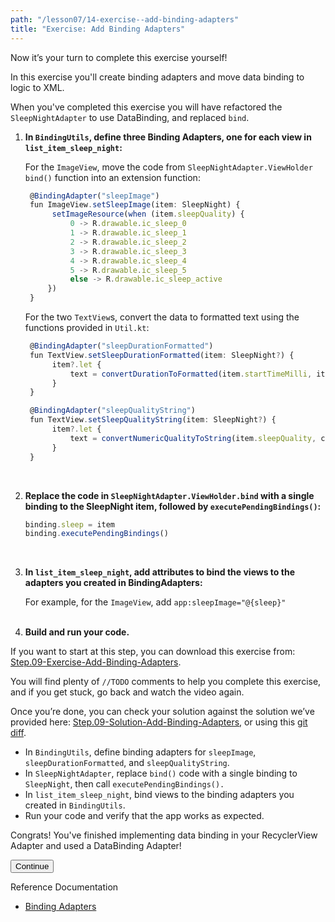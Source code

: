 ```yaml
---
path: "/lesson07/14-exercise--add-binding-adapters"
title: "Exercise: Add Binding Adapters"
---
```


<youtube id="ylxkPMxd_NE"></youtube>

<p>Now it’s your turn to complete this exercise yourself!</p>
<p>In this exercise you'll create binding adapters and move data binding to logic to XML.</p>
<p>When you've completed this exercise you will have refactored the <code>SleepNightAdapter</code> to use DataBinding, and replaced <code>bind</code>.</p>
<ol>
<li><p><strong>In <code>BindingUtils</code>, define three Binding Adapters, one for each view in <code>list_item_sleep_night</code>:</strong> </p>
<p>For the <code>ImageView</code>, move the code from <code>SleepNightAdapter.ViewHolder bind()</code> function into an extension function:</p>

```ts
 @BindingAdapter("sleepImage")
 fun ImageView.setSleepImage(item: SleepNight) {
      setImageResource(when (item.sleepQuality) {
          0 -> R.drawable.ic_sleep_0
          1 -> R.drawable.ic_sleep_1
          2 -> R.drawable.ic_sleep_2
          3 -> R.drawable.ic_sleep_3
          4 -> R.drawable.ic_sleep_4
          5 -> R.drawable.ic_sleep_5
          else -> R.drawable.ic_sleep_active
     })
 }
```

<p>For the two <code>TextView</code>s, convert the data to formatted text using the functions provided in <code>Util.kt</code>:</p>

```ts
 @BindingAdapter("sleepDurationFormatted")
 fun TextView.setSleepDurationFormatted(item: SleepNight?) {
      item?.let {
          text = convertDurationToFormatted(item.startTimeMilli, item.endTimeMilli,context.resources)
      }
 }

 @BindingAdapter("sleepQualityString")
 fun TextView.setSleepQualityString(item: SleepNight?) {
      item?.let {
          text = convertNumericQualityToString(item.sleepQuality, context.resources)
      }
 }
```

<p><br></p>
</li>
<li><p><strong>Replace the code in <code>SleepNightAdapter.ViewHolder.bind</code> with a single binding to the SleepNight item,  followed by <code>executePendingBindings()</code>:</strong></p>

```ts
binding.sleep = item
binding.executePendingBindings()
```

<p><br></p>
</li>
<li><p><strong>In <code>list_item_sleep_night</code>, add attributes to bind the views to the adapters you created in BindingAdapters:</strong> </p>
<p>For example, for the <code>ImageView</code>, add <code>app:sleepImage="@{sleep}"</code>
<br><br></p>
</li>
<li><strong>Build and run your code.</strong></li>
</ol>
<p>If you want to start at this step, you can download this exercise from: <a target="_blank" href="https://github.com/udacity/andfun-kotlin-sleep-tracker-with-recyclerview/archive/Step.09-Exercise-Add-Binding-Adapters.zip">Step.09-Exercise-Add-Binding-Adapters</a>.</p>
<p>You will find plenty of <code>//TODO</code> comments to help you complete this exercise, and if you get stuck, go back and watch the video again.</p>
<p>Once you’re done, you can check your solution against the solution we’ve provided here: <a target="_blank" href="https://github.com/udacity/andfun-kotlin-sleep-tracker-with-recyclerview/tree/Step.09-Solution-Add-Binding-Adapters">Step.09-Solution-Add-Binding-Adapters</a>, or using this <a target="_blank" href="https://github.com/udacity/andfun-kotlin-sleep-tracker-with-recyclerview/compare/Step.09-Exercise-Add-Binding-Adapters...Step.09-Solution-Add-Binding-Adapters">git diff</a>.</p>

<text-box variant='learningObjectives' name='Complete these tasks to use binding adapters in the ViewHolder.'>

- In <code>BindingUtils</code>, define binding adapters for <code>sleepImage</code>, <code>sleepDurationFormatted</code>, and <code>sleepQualityString</code>.
- In <code>SleepNightAdapter</code>, replace <code>bind()</code> code with a single binding to <code>SleepNight</code>, then call <code>executePendingBindings().</code>
- In <code>list_item_sleep_night</code>, bind views to the binding adapters you created in <code>BindingUtils</code>.
- Run your code and verify that the app works as expected.

</text-box>

<p>Congrats! You've finished implementing data binding in your RecyclerView Adapter and used a DataBinding Adapter!</p>
<button>Continue</button>

<p>Reference Documentation</p>
<ul>
<li><a target="_blank" href="https://developer.android.com/topic/libraries/data-binding">Binding Adapters</a></li>
</ul>
